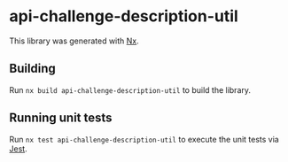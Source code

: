 # api-challenge-description-util

This library was generated with [Nx](https://nx.dev).

## Building

Run `nx build api-challenge-description-util` to build the library.

## Running unit tests

Run `nx test api-challenge-description-util` to execute the unit tests via [Jest](https://jestjs.io).
